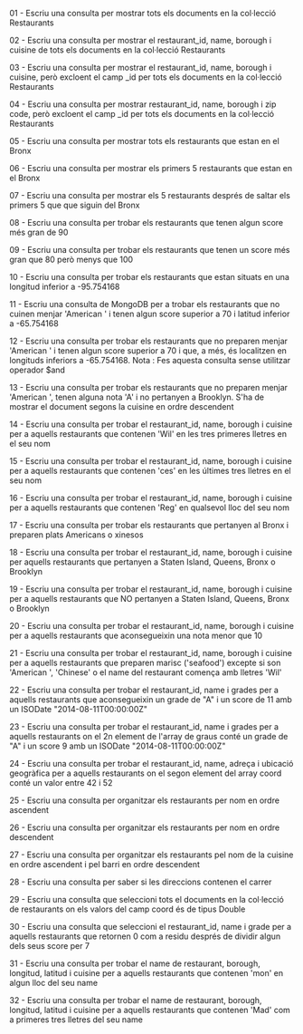 01 - Escriu una consulta per mostrar tots els documents en la col·lecció Restaurants

02 - Escriu una consulta per mostrar el restaurant_id, name, borough i cuisine de tots els documents en la col·lecció Restaurants

03 - Escriu una consulta per mostrar el restaurant_id, name, borough i cuisine, però excloent el camp _id per tots els documents en la col·lecció Restaurants

04 - Escriu una consulta per mostrar restaurant_id, name, borough i zip code, però excloent el camp _id per tots els documents en la col·lecció Restaurants

05 - Escriu una consulta per mostrar tots els restaurants que estan en el Bronx

06 - Escriu una consulta per mostrar els primers 5 restaurants que estan en el Bronx

07 - Escriu una consulta per mostrar els 5 restaurants després de saltar els primers 5 que que siguin del Bronx

08 - Escriu una consulta per trobar els restaurants que tenen algun score més gran de 90

09 - Escriu una consulta per trobar els restaurants que tenen un score més gran que 80 però menys que 100

10 - Escriu una consulta per trobar els restaurants que estan situats en una longitud inferior a -95.754168

11 - Escriu una consulta de MongoDB per a trobar els restaurants que no cuinen menjar 'American ' i tenen algun score superior a 70 i latitud inferior a -65.754168

12 - Escriu una consulta per trobar els restaurants que no preparen menjar 'American ' i tenen algun score superior a 70 i que, a més,  és localitzen en longituds inferiors a -65.754168. Nota : Fes aquesta consulta sense utilitzar operador $and 

13 - Escriu una consulta per trobar els restaurants que no preparen menjar  'American ', tenen alguna nota 'A' i no pertanyen a Brooklyn. S'ha de mostrar el document segons la cuisine en ordre descendent

14 - Escriu una consulta per trobar el restaurant_id, name, borough i cuisine per a aquells restaurants que contenen 'Wil' en les tres primeres lletres en el seu nom

15 - Escriu una consulta per trobar el restaurant_id, name, borough i cuisine per a aquells restaurants que contenen 'ces' en les últimes tres lletres en el seu nom

16 - Escriu una consulta per trobar el restaurant_id, name, borough i cuisine per a aquells restaurants que contenen 'Reg' en qualsevol lloc del seu nom

17 - Escriu una consulta per trobar els restaurants que pertanyen al Bronx i preparen plats Americans o xinesos

18 - Escriu una consulta per trobar el restaurant_id, name, borough i cuisine per aquells restaurants que pertanyen a Staten Island, Queens, Bronx o Brooklyn

19 - Escriu una consulta per trobar el restaurant_id, name, borough i cuisine per a aquells restaurants que NO pertanyen a Staten Island, Queens, Bronx o Brooklyn

20 - Escriu una consulta per trobar el restaurant_id, name, borough i cuisine per a aquells restaurants que aconsegueixin una nota menor que 10

21 - Escriu una consulta per trobar el restaurant_id, name, borough i cuisine per a aquells restaurants que preparen marisc ('seafood') excepte si son 'American ', 'Chinese' o el name del restaurant comença amb lletres 'Wil'

22 - Escriu una consulta per trobar el restaurant_id, name i grades per a aquells restaurants que aconsegueixin un grade de "A" i un score de 11 amb un ISODate "2014-08-11T00:00:00Z"

23 - Escriu una consulta per trobar el restaurant_id, name i grades per a aquells restaurants on el 2n element de l'array de graus conté un grade de "A" i un score 9 amb un ISODate "2014-08-11T00:00:00Z"

24 - Escriu una consulta per trobar el restaurant_id, name, adreça i ubicació geogràfica per a aquells restaurants on el segon element del array coord conté un valor entre 42 i 52

25 - Escriu una consulta per organitzar els restaurants per nom en ordre ascendent

26 - Escriu una consulta per organitzar els restaurants per nom en ordre descendent

27 - Escriu una consulta per organitzar els restaurants pel nom de la cuisine en ordre ascendent i pel barri en ordre descendent

28 - Escriu una consulta per saber si les direccions contenen el carrer

29 - Escriu una consulta que seleccioni tots el documents en la col·lecció de restaurants on els valors del camp coord és de tipus Double

30 - Escriu una consulta que seleccioni el restaurant_id, name i grade per a aquells restaurants que retornen 0 com a residu després de dividir algun dels seus score per 7

31 - Escriu una consulta per trobar el name de restaurant, borough, longitud, latitud i cuisine per a aquells restaurants que contenen 'mon' en algun lloc del seu name

32 - Escriu una consulta per trobar el name de restaurant, borough, longitud, latitud i cuisine per a aquells restaurants que contenen 'Mad' com a primeres tres lletres del seu name